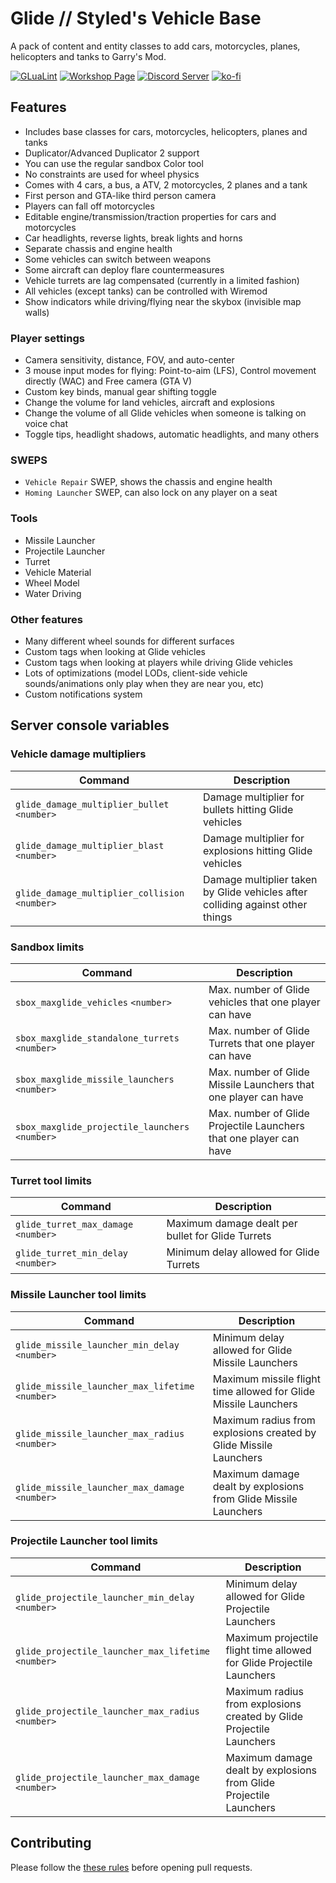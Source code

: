 # Glide // Styled's Vehicle Base

A pack of content and entity classes to add cars, motorcycles, planes, helicopters and tanks to Garry's Mod.

[![GLuaLint](https://github.com/StyledStrike/gmod-glide/actions/workflows/glualint.yml/badge.svg)](https://github.com/FPtje/GLuaFixer)
[![Workshop Page](https://img.shields.io/endpoint.svg?url=https%3A%2F%2Fshieldsio-steam-workshop.jross.me%2F3389728250%2Fsubscriptions-text)](https://steamcommunity.com/sharedfiles/filedetails/?id=3389728250)
[![Discord Server](https://img.shields.io/badge/Discord-Discord?style=flat&logo=discord&logoColor=white&color=5662F6)](https://discord.gg/aSecXvMXM2)
[![ko-fi](https://img.shields.io/badge/Support%20me%20on%20Ko--fi-Kofi?style=flat&logo=kofi&logoColor=white&color=FF5E5B
)](https://ko-fi.com/styledstrike)

## Features

- Includes base classes for cars, motorcycles, helicopters, planes and tanks
- Duplicator/Advanced Duplicator 2 support
- You can use the regular sandbox Color tool
- No constraints are used for wheel physics
- Comes with 4 cars, a bus, a ATV, 2 motorcycles, 2 planes and a tank
- First person and GTA-like third person camera
- Players can fall off motorcycles
- Editable engine/transmission/traction properties for cars and motorcycles
- Car headlights, reverse lights, break lights and horns
- Separate chassis and engine health
- Some vehicles can switch between weapons
- Some aircraft can deploy flare countermeasures
- Vehicle turrets are lag compensated (currently in a limited fashion)
- All vehicles (except tanks) can be controlled with Wiremod
- Show indicators while driving/flying near the skybox (invisible map walls)

### Player settings

- Camera sensitivity, distance, FOV, and auto-center
- 3 mouse input modes for flying: Point-to-aim (LFS), Control movement directly (WAC) and Free camera (GTA V)
- Custom key binds, manual gear shifting toggle
- Change the volume for land vehicles, aircraft and explosions
- Change the volume of all Glide vehicles when someone is talking on voice chat
- Toggle tips, headlight shadows, automatic headlights, and many others

### SWEPS

- `Vehicle Repair` SWEP, shows the chassis and engine health
- `Homing Launcher` SWEP, can also lock on any player on a seat

### Tools

- Missile Launcher
- Projectile Launcher
- Turret
- Vehicle Material
- Wheel Model
- Water Driving

### Other features

- Many different wheel sounds for different surfaces
- Custom tags when looking at Glide vehicles
- Custom tags when looking at players while driving Glide vehicles
- Lots of optimizations (model LODs, client-side vehicle sounds/animations only play when they are near you, etc)
- Custom notifications system

## Server console variables

### Vehicle damage multipliers

| Command | Description
| --------------------------------- | ------
| `glide_damage_multiplier_bullet` `<number>` | Damage multiplier for bullets hitting Glide vehicles
| `glide_damage_multiplier_blast` `<number>` | Damage multiplier for explosions hitting Glide vehicles
| `glide_damage_multiplier_collision` `<number>` | Damage multiplier taken by Glide vehicles after colliding against other things

### Sandbox limits

| Command | Description
| --------------------------------- | ------
| `sbox_maxglide_vehicles` `<number>` | Max. number of Glide vehicles that one player can have
| `sbox_maxglide_standalone_turrets` `<number>` | Max. number of Glide Turrets that one player can have
| `sbox_maxglide_missile_launchers` `<number>` | Max. number of Glide Missile Launchers that one player can have
| `sbox_maxglide_projectile_launchers` `<number>` | Max. number of Glide Projectile Launchers that one player can have

### Turret tool limits

| Command | Description
| --------------------------------- | ------
| `glide_turret_max_damage` `<number>` | Maximum damage dealt per bullet for Glide Turrets
| `glide_turret_min_delay` `<number>` | Minimum delay allowed for Glide Turrets

### Missile Launcher tool limits

| Command | Description
| --------------------------------- | ------
| `glide_missile_launcher_min_delay` `<number>` | Minimum delay allowed for Glide Missile Launchers
| `glide_missile_launcher_max_lifetime` `<number>` | Maximum missile flight time allowed for Glide Missile Launchers
| `glide_missile_launcher_max_radius` `<number>` | Maximum radius from explosions created by Glide Missile Launchers
| `glide_missile_launcher_max_damage` `<number>` | Maximum damage dealt by explosions from Glide Missile Launchers

### Projectile Launcher tool limits

| Command | Description
| --------------------------------- | ------
| `glide_projectile_launcher_min_delay` `<number>` | Minimum delay allowed for Glide Projectile Launchers
| `glide_projectile_launcher_max_lifetime` `<number>` | Maximum projectile flight time allowed for Glide Projectile Launchers
| `glide_projectile_launcher_max_radius` `<number>` | Maximum radius from explosions created by Glide Projectile Launchers
| `glide_projectile_launcher_max_damage` `<number>` | Maximum damage dealt by explosions from Glide Projectile Launchers

## Contributing

Please follow the [these rules](https://github.com/StyledStrike/gmod-glide/blob/main/.github/pull_request_template.md) before opening pull requests.
